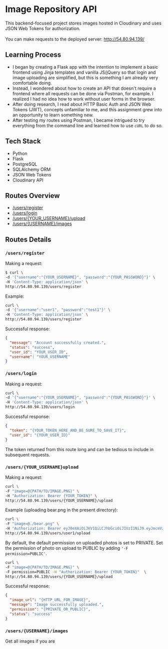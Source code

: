 # Image Repository API 
This backend-focused project stores images hosted in Cloudinary and uses JSON Web Tokens for authorization.
<br/><br/>
You can make requests to the deployed server: http://54.80.94.139/

## Learning Process
- I began by creating a Flask app with the intention to implement a basic frontend using Jinja templates and vanilla JS/jQuery so that login and image uploading are simplified, but this is something I am already very comfortable doing.
- Instead, I wondered about how to create an API that doesn't require a frontend where all requests can be done via Postman, for example. I realized I had no idea how to work without user forms in the browser.
- After doing research, I read about HTTP Basic Auth and JSON Web Tokens (JWT), concepts unfamiliar to me, and this assignment grew into an opportunity to learn something new. 
- After testing my routes using Postman, I became intrigued to try everything from the command line and learned how to use `cURL` to do so.

## Tech Stack
- Python
- Flask
- PostgreSQL
- SQLAlchemy ORM
- JSON Web Tokens
- Cloudinary API

## Routes Overview
* [/users/register](#register)
* [/users/login](#login)
* [/users/{YOUR_USERNAME}/upload](#upload)
* [/users/{USERNAME}/images](#get_user_images)


## Routes Details

### <a name="register"/>`/users/register`

Making a request:

```sh
$ curl \
-d '{"username":"{YOUR_USERNAME}", "password":"{YOUR_PASSWORD}"}' \
-H 'Content-Type: application/json' \
http://54.80.94.139/users/register
```

Example:
```sh
curl \
-d '{"username":"user1", "password":"test1"}' \
-H 'Content-Type: application/json' \
http://54.80.94.139/users/register
```

Successful response:

```json
{
  "message": "Account successfully created.", 
  "status": "success", 
  "user_id": "YOUR_USER_ID", 
  "username": "YOUR_USERNAME"
}
```

### <a name="login"/>`/users/login`

Making a request:

```sh
curl \
-d '{"username":"{YOUR_USERNAME}", "password":"{YOUR_PASSWORD}"}' \
-H 'Content-Type: application/json' \
http://54.80.94.139/users/login
```

Successful response:

```json
{
  "token": "{YOUR_TOKEN_HERE_AND_BE_SURE_TO_SAVE_IT}", 
  "user_id": "{YOUR_USER_ID}"
} 
```

The token returned from this route long and can be tedious to include in subsequent requests.


### <a name="upload"/>`/users/{YOUR_USERNAME}upload`
Making a request:

```sh
curl \
-F "image=@{PATH/TO/IMAGE.PNG}" \
-H "Authorization: Bearer {YOUR_TOKEN}" \
http://54.80.94.139/users/{YOUR_USERNAME}/upload
```

Example (uploading bear.png in the present directory):

```sh
curl \
-F "image=@./bear.png" \
-H "Authorization: Bearer eyJ0eXAiOiJKV1QiLCJhbGciOiJIUzI1NiJ9.eyJmcmVzaCI6ZmFsc2UsImlhdCI6MTYyMDYwODY0NCwianRpIjoiOTQ4ZTAzZjgtMGRlNC00ODhhLWE0MzYtZmQ5NGJhNjY5ZWU4IiwidHlwZSI6ImFjY2VzcyIsInN1YiI6MywibmJmIjoxNjIwNjA4NjQ0LCJleHAiOjE2MjA2MDk1NDR9.0lPlJGHwNk6MrEPpCvE5WZIGEmikJM0-l2PgxuqjDB8" \
http://54.80.94.139/users/user1/upload
```

By default, the default permission on uploaded photos is set to PRIVATE. Set the permission of photo on upload to PUBLIC by adding `'-F permission=PUBLIC'`.

```sh
curl \
-F "image=@{PATH/TO/IMAGE.PNG}" \
-F permission=PUBLIC -H "Authorization: Bearer {YOUR_TOKEN}"  \
http://54.80.94.139/users/{YOUR_USERNAME}/upload
```

Successful response:

```json
{
  "image_url": "{HTTP_URL_FOR_IMAGE}", 
  "message": "Image successfully uploaded.", 
  "permission": "{PRIVATE_OR_PUBLIC}", 
  "status": "success"
}
```

### <a name="get_user_images"/>`/users/{USERNAME}/images`
Get all images if you are 